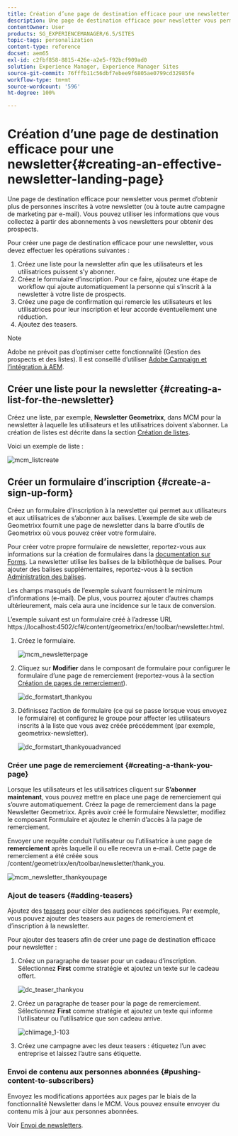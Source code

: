 ```yaml
---
title: Création d’une page de destination efficace pour une newsletter
description: Une page de destination efficace pour newsletter vous permet d’obtenir plus de personnes inscrites à votre newsletter (ou à toute autre campagne de marketing par e-mail). Vous pouvez utiliser les informations que vous collectez à partir des abonnements à vos newsletters pour obtenir des prospects.
contentOwner: User
products: SG_EXPERIENCEMANAGER/6.5/SITES
topic-tags: personalization
content-type: reference
docset: aem65
exl-id: c2fbf858-8815-426e-a2e5-f92bcf909ad0
solution: Experience Manager, Experience Manager Sites
source-git-commit: 76fffb11c56dbf7ebee9f6805ae0799cd32985fe
workflow-type: tm+mt
source-wordcount: '596'
ht-degree: 100%

---
```


# Création d’une page de destination efficace pour une newsletter{#creating-an-effective-newsletter-landing-page}

Une page de destination efficace pour newsletter vous permet d’obtenir plus de personnes inscrites à votre newsletter (ou à toute autre campagne de marketing par e-mail). Vous pouvez utiliser les informations que vous collectez à partir des abonnements à vos newsletters pour obtenir des prospects.

Pour créer une page de destination efficace pour une newsletter, vous devez effectuer les opérations suivantes :

1. Créez une liste pour la newsletter afin que les utilisateurs et les utilisatrices puissent s’y abonner.
1. Créez le formulaire d’inscription. Pour ce faire, ajoutez une étape de workflow qui ajoute automatiquement la personne qui s’inscrit à la newsletter à votre liste de prospects.
1. Créez une page de confirmation qui remercie les utilisateurs et les utilisatrices pour leur inscription et leur accorde éventuellement une réduction.
1. Ajoutez des teasers.

>[!NOTE]
>
>Adobe ne prévoit pas d’optimiser cette fonctionnalité (Gestion des prospects et des listes).
>Il est conseillé d’utiliser [Adobe Campaign et l’intégration à AEM](/help/sites-administering/campaign.md).

## Créer une liste pour la newsletter {#creating-a-list-for-the-newsletter}

Créez une liste, par exemple, **Newsletter Geometrixx**, dans MCM pour la newsletter à laquelle les utilisateurs et les utilisatrices doivent s’abonner. La création de listes est décrite dans la section [Création de listes](/help/sites-classic-ui-authoring/classic-personalization-campaigns.md#creatingnewlists). 

Voici un exemple de liste :

![mcm_listcreate](assets/mcm_listcreate.png)

## Créer un formulaire d’inscription {#create-a-sign-up-form}

Créez un formulaire d’inscription à la newsletter qui permet aux utilisateurs et aux utilisatrices de s’abonner aux balises. L’exemple de site web de Geometrixx fournit une page de newsletter dans la barre d’outils de Geometrixx où vous pouvez créer votre formulaire.

Pour créer votre propre formulaire de newsletter, reportez-vous aux informations sur la création de formulaires dans la [documentation sur Forms](/help/sites-authoring/default-components.md#form). La newsletter utilise les balises de la bibliothèque de balises. Pour ajouter des balises supplémentaires, reportez-vous à la section [Administration des balises](/help/sites-authoring/tags.md#tagadministration).

Les champs masqués de l’exemple suivant fournissent le minimum d’informations (e-mail). De plus, vous pourrez ajouter d’autres champs ultérieurement, mais cela aura une incidence sur le taux de conversion.

L’exemple suivant est un formulaire créé à l’adresse URL https://localhost:4502/cf#/content/geometrixx/en/toolbar/newsletter.html.

1. Créez le formulaire.

   ![mcm_newsletterpage](assets/mcm_newsletterpage.png)

1. Cliquez sur **Modifier** dans le composant de formulaire pour configurer le formulaire d’une page de remerciement (reportez-vous à la section [Création de pages de remerciement](#creating-a-thank-you-page)).

   ![dc_formstart_thankyou](assets/dc_formstart_thankyou.png)

1. Définissez l’action de formulaire (ce qui se passe lorsque vous envoyez le formulaire) et configurez le groupe pour affecter les utilisateurs inscrits à la liste que vous avez créée précédemment (par exemple, geometrixx-newsletter).

   ![dc_formstart_thankyouadvanced](assets/dc_formstart_thankyouadvanced.png)

### Créer une page de remerciement {#creating-a-thank-you-page}

Lorsque les utilisateurs et les utilisatrices cliquent sur **S’abonner maintenant**, vous pouvez mettre en place une page de remerciement qui s’ouvre automatiquement. Créez la page de remerciement dans la page Newsletter Geometrixx. Après avoir créé le formulaire Newsletter, modifiez le composant Formulaire et ajoutez le chemin d’accès à la page de remerciement.

Envoyer une requête conduit l’utilisateur ou l’utilisatrice à une page de **remerciement** après laquelle il ou elle recevra un e-mail. Cette page de remerciement a été créée sous /content/geometrixx/en/toolbar/newsletter/thank_you.

![mcm_newsletter_thankyoupage](assets/mcm_newsletter_thankyoupage.png)

### Ajout de teasers {#adding-teasers}

Ajoutez des [teasers](/help/sites-classic-ui-authoring/classic-personalization-campaigns.md#teasers) pour cibler des audiences spécifiques. Par exemple, vous pouvez ajouter des teasers aux pages de remerciement et d’inscription à la newsletter.

Pour ajouter des teasers afin de créer une page de destination efficace pour newsletter :

1. Créez un paragraphe de teaser pour un cadeau d’inscription. Sélectionnez **First** comme stratégie et ajoutez un texte sur le cadeau offert.

   ![dc_teaser_thankyou](assets/dc_teaser_thankyou.png)

1. Créez un paragraphe de teaser pour la page de remerciement. Sélectionnez **First** comme stratégie et ajoutez un texte qui informe l’utilisateur ou l’utilisatrice que son cadeau arrive.

   ![chlimage_1-103](assets/chlimage_1-103.png)

1. Créez une campagne avec les deux teasers : étiquetez l’un avec entreprise et laissez l’autre sans étiquette.

### Envoi de contenu aux personnes abonnées {#pushing-content-to-subscribers}

Envoyez les modifications apportées aux pages par le biais de la fonctionnalité Newsletter dans le MCM. Vous pouvez ensuite envoyer du contenu mis à jour aux personnes abonnées.

Voir [Envoi de newsletters](/help/sites-classic-ui-authoring/classic-personalization-campaigns.md#newsletters).

